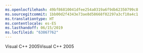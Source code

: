 ```yaml
---
ms.openlocfilehash: 49bf86810041dfee254a0319a6f9db62350799c8
ms.sourcegitcommit: 1bb00d2f4343e73ae8d58668f02297a3cf10a4c1
ms.translationtype: HT
ms.contentlocale: es-ES
ms.lasthandoff: 06/15/2019
ms.locfileid: "63867762"
---
```

<span data-ttu-id="0e0a0-101">Visual C++ 2005</span><span class="sxs-lookup"><span data-stu-id="0e0a0-101">Visual C++ 2005</span></span>